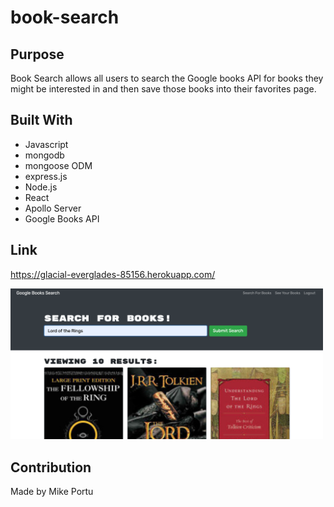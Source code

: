 # book-search

## Purpose
Book Search allows all users to search the Google books API for books they might be interested in and then save those books into their favorites page. 

## Built With
* Javascript
* mongodb
* mongoose ODM
* express.js
* Node.js
* React
* Apollo Server
* Google Books API

## Link
https://glacial-everglades-85156.herokuapp.com/ 

<img src="./client/public/Book-search.png" width="500">

## Contribution
Made by Mike Portu
